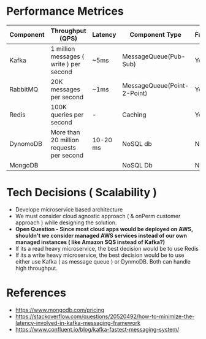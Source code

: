 
# Performance Metrices

| Component | Throughput (QPS)                 | Latency | Component Type | Free |
|-----------|-----------------------------------------|----------------|----------------|------|
| Kafka     | 1 million messages ( write ) per second | ~5ms | MessageQueue(Pub-Sub) | Yes   |
| RabbitMQ     | 20K messages per second | ~1ms | MessageQueue(Point-2-Point) | Yes   |
| Redis     | 100K queries per second       | -| Caching        | Yes   |
| DynomoDB  | More than 20 million requests per second | 10-20 ms | NoSQL db       | No  |
| MongoDB   | || NoSQL Db       | No                                      |

# Tech Decisions ( Scalability )
- Develope microservice based architecture
- We must consider cloud agnostic approach ( & onPerm customer approach ) while designing the solution.
- **Open Question - Since most cloud apps would be deployed on AWS, shouldn't we consider managed AWS services instead of our own managed instances ( like Amazon SQS instead of Kafka?)**
- If its a read heavy microservice, the best decision would be to use Redis
- If its a write heavy microservice, the best decision would be to use either use Kafka ( as message queue ) or DynmoDB. Both can handle high throughput.

# References
- https://www.mongodb.com/pricing
- https://stackoverflow.com/questions/20520492/how-to-minimize-the-latency-involved-in-kafka-messaging-framework
- https://www.confluent.io/blog/kafka-fastest-messaging-system/

